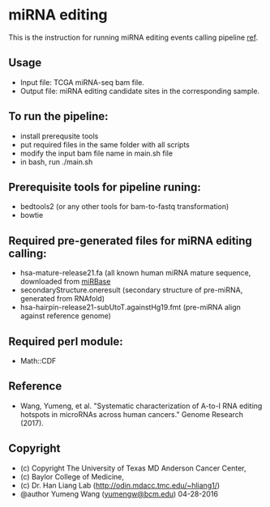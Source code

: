 # miRNA editing
This is the instruction for running miRNA editing events calling pipeline [ref](#Reference).

## Usage
* Input file: TCGA miRNA-seq bam file.
* Output file: miRNA editing candidate sites in the corresponding sample.

## To run the pipeline:
* install prerequsite tools
* put required files in the same folder with all scripts
* modify the input bam file name in main.sh file
* in bash, run ./main.sh

## Prerequisite tools for pipeline runing:
* bedtools2 (or any other tools for bam-to-fastq transformation)
* bowtie

## Required pre-generated files for miRNA editing calling:
* hsa-mature-release21.fa (all known human miRNA mature sequence, downloaded from [miRBase](http://www.mirbase.org)
* secondaryStructure.oneresult (secondary structure of pre-miRNA, generated from RNAfold)
* hsa-hairpin-release21-subUtoT.againstHg19.fmt (pre-miRNA align against reference genome)

## Required perl module:
* Math::CDF

## Reference
* Wang, Yumeng, et al. "Systematic characterization of A-to-I RNA editing hotspots in microRNAs across human cancers." Genome Research (2017).

## Copyright
* (c) Copyright The University of Texas MD Anderson Cancer Center,
* (c) Baylor College of Medicine,
* (c) Dr. Han Liang Lab (http://odin.mdacc.tmc.edu/~hliang1/)
* @author Yumeng Wang (yumengw@bcm.edu) 04-28-2016


